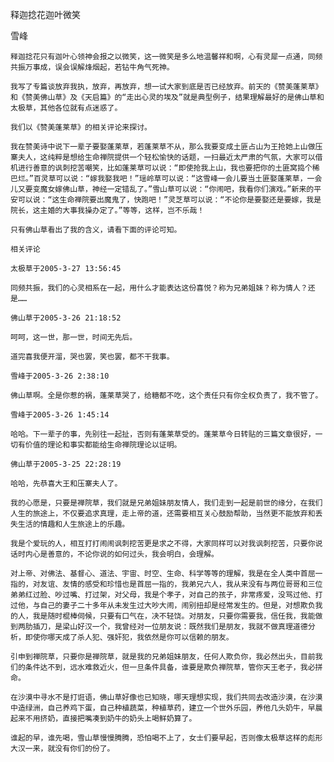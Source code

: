 释迦捻花迦叶微笑

雪峰


    释迦捻花只有迦叶心领神会报之以微笑，这一微笑是多么地温馨祥和啊，心有灵犀一点通，同频共振万事成，误会误解烽烟起，若钻牛角气死神。

    我写了专篇谈放弃我执，放弃，再放弃，想一试大家到底是否已经放弃。前天的《赞美蓬莱草》和《赞美佛山草》及《天启篇》的“走出心灵的埃及”就是典型例子，结果理解最好的是佛山草和太极草，其他各位就有点迷惑了。

    我们以《赞美蓬莱草》的相关评论来探讨。

    我在赞美诗中说下一辈子要娶蓬莱草，若蓬莱草不从，那么我要变成土匪占山为王抢她上山做压寨夫人，这纯粹是想给生命禅院提供一个轻松愉快的话题，一扫最近太严肃的气氛，大家可以借机进行善意的讽刺挖苦嘲笑，比如蓬莱草可以说：“即使抢我上山，我也要把你的土匪窝捣个稀巴烂。”百灵草可以说：“嫁我娶我吧！”瑶岭草可以说：“这雪峰一会儿要当土匪娶蓬莱草，一会儿又要变魔女嫁佛山草，神经一定错乱了。”雪山草可以说：“你闹吧，我看你们演戏。”新来的平安可以说：“这生命禅院要出魔鬼了，快跑吧！”灵芝草可以说：“不论你是要娶还是要嫁，我是院长，这主婚的大事我操办定了。”等等，这样，岂不乐哉！

    只有佛山草看出了我的含义，请看下面的评论可知。

    相关评论

    太极草于2005-3-27 13:56:45

    同频共振，我们的心灵相系在一起，用什么才能表达这份喜悦？称为兄弟姐妹？称为情人？还是……

    佛山草于2005-3-26 21:18:52

    呵呵，这一世，那一世，时间无先后。

    道完喜我便开溜，哭也罢，笑也罢，都不干我事。

    雪峰于2005-3-26 2:38:10

    佛山草啊。全是你惹的祸，蓬莱草哭了，给糖都不吃，这个责任只有你全权负责了，我不管了。

    雪峰于2005-3-26 1:45:14

    哈哈。下一辈子的事，先别往一起扯，否则有蓬莱草受的。蓬莱草今日转贴的三篇文章很好，一切有价值的理论和事实都能给生命禅院理论以证明。

    佛山草于2005-3-25 22:28:19

    哈哈，先恭喜大王和压寨夫人了。

    我的心愿是，只要是禅院草，我们就是兄弟姐妹朋友情人，我们走到一起是前世的缘分，在我们人生的旅途上，不仅要追求真理，走上帝的道，还需要相互关心鼓励帮助，当然更不能放弃和丢失生活的情趣和人生旅途上的乐趣。

    我是个爱玩的人，相互打打闹闹讽刺挖苦更是求之不得，大家同样可以对我讽刺挖苦，只要你说话时内心是善意的，不论你说的如何过头，我会明白，会理解。

    对上帝、对佛法、基督心、道法、宇宙、时空、生命、科学等等的理解，我是在全人类中首屈一指的，对友谊、友情的感受和珍惜也是首屈一指的，我弟兄六人，我从来没有与两位哥哥和三位弟弟红过脸、吵过嘴、打过架，对父母，我是个孝子，对自己的孩子，非常疼爱，没骂过他、打过他，与自己的妻子二十多年从未发生过大吵大闹，闹别扭却是经常发生的。但是，对想欺负我的人，我是随时棍棒伺候，只要有口气在，决不轻饶。对朋友，只要你需要我，信任我，我能做到两肋插刀，是梁山好汉一个，我曾经对一位朋友说：既然我们是朋友，我就不做真理道德分析，即使你哪天成了杀人犯、强奸犯，我依然是你可以信赖的朋友。

    引申到禅院草，只要你是禅院草，就是我的兄弟姐妹朋友，任何人欺负你，我必然出头，目前我们的条件达不到，远水难救近火，但一旦条件具备，谁要是欺负禅院草，管你天王老子，我必拼命。

    在沙漠中寻水不是打诳语，佛山草好像也已知晓，哪天理想实现，我们共同去改造沙漠，在沙漠中造绿洲，自己养鸡下蛋，自己种植蔬菜，种植草药，建立一个世外乐园，养他几头奶牛，早晨起来不用挤奶，直接把嘴凑到奶牛的奶头上喝鲜奶算了。

    谁起的早，谁先喝，雪山草慢慢腾腾，恐怕喝不上了，女士们要早起，否则像太极草这样的彪形大汉一来，就没有你们的份了。



